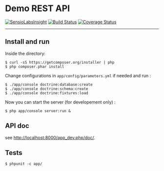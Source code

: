 # Demo REST API

[![SensioLabsInsight](https://insight.sensiolabs.com/projects/51a77b1b-c6bd-4dde-8b7f-563a7ab3036f/mini.png)](https://insight.sensiolabs.com/projects/51a77b1b-c6bd-4dde-8b7f-563a7ab3036f)
[![Build Status](https://travis-ci.org/jlagneau/demo-rest-api.svg)](https://travis-ci.org/jlagneau/demo-rest-api)
[![Coverage Status](https://img.shields.io/coveralls/jlagneau/demo-rest-api.svg)](https://coveralls.io/r/jlagneau/demo-rest-api)

---

## Install and run

Inside the directory:

    $ curl -sS https://getcomposer.org/installer | php
    $ php composer.phar install

Change configurations in `app/config/parameters.yml` if needed and run :

	$ ./app/console doctrine:database:create
	$ ./app/console doctrine:schema:create
	$ ./app/console doctrine:fixtures:load

Now you can start the server (for developement only) :

    $ php app/console server:run &

## API doc

see [http://localhost:8000/app_dev.php/doc/](http://localhost:8000/app_dev.php/doc/).

## Tests

    $ phpunit -c app/
